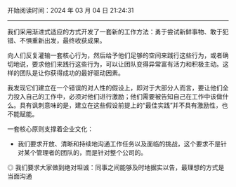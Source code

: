 开始阅读时间：2024 年 03 月 04 日 21:24:31

---

我们采用渐进式适应的方式开发了一套新的工作方法：勇于尝试新鲜事物、敢于犯错、不惧重新出发，最终收获成果。

向人们反复灌输一套核心行为，然后给予他们足够的空间来践行这些行为，或者确切地说，要求他们来践行这些行为，可以让团队变得异常富有活力和积极主动。这样的团队是让你获得成功的最好驱动因素。

我发现它们建立在一个错误的对人性的假设上，即对于大部分人而言，要让他们全力投入自己的工作中，必须对他们进行激励；他们需要被告知自己在工作中该做什么。具有讽刺意味的是，建立在这些假设前提上的“最佳实践”并不具有激励性，也不能赋能。

一套核心原则支撑着企业文化：
- 我们要求开放、清晰和持续地沟通工作任务以及面临的挑战，这个要求不是针对某个管理者的团队的，而是针对整个公司的。

◎ 我们要求大家做到绝对坦诚：同事之间能够及时地据实以告，最理想的方式是当面沟通
